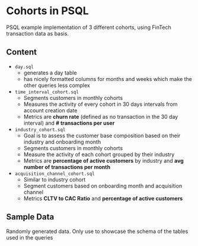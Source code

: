 # Cohorts in PSQL
PSQL example implementation of 3 different cohorts, using FinTech transaction data as basis.  

## Content
* `day.sql` 
    * generates a day table  
    * has nicely formatted columns for months and weeks which make the other queries less complex  
* `time_interval_cohort.sql`  
    * Segments customers in monthly cohorts  
    * Measures the activity of every cohort in 30 days intervals from account creation date  
    * Metrics are **churn rate** (defined as no transaction in the 30 day interval) and **# transactions per user**  
* `industry_cohort.sql`  
    * Goal is to assess the customer base composition based on their industry and onboarding month   
    * Segments customers in monthly cohorts  
    * Measure the activity of each cohort grouped by their industry  
    * Metrics are **percentage of active customers** by industry and **avg number of transactions per month**  
* `acquisition_channel_cohort.sql`  
    * Similar to industry cohort
    * Segment customers based on onboarding month and acquisition channel
    * Metrics **CLTV to CAC Ratio** and **percentage of active customers**

## Sample Data
Randomly generated data. Only use to showcase the schema of the tables used in the queries  
